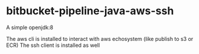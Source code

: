 # bitbucket-pipeline-java-aws-ssh

A simple openjdk:8 

The aws cli is installed to interact with aws echosystem (like publish to s3 or ECR)
The ssh client is installed as well
